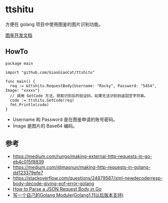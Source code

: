 # ttshitu

方便在 golang 项目中使用图鉴的图片识别功能。

[图鉴开发文档](http://www.ttshitu.com/docs/index.html)

## HowTo

```golang
package main

import "github.com/GiaoGiaoCat/ttshitu"

func main() {
  req := &ttshitu.RequestBody{Username: "Rocky", Password: "5454", Image: "xxxxx"}
  // 调用 GetCode 方法，获取识别后的验证码，如果无法识别则返回空字符串。
  code := ttshitu.GetCode(req)
  fmt.Println(code)
}
```

* Username 和 Password 是在图鉴申请的账号密码。
* Image 是图片的 Base64 编码。

## 参考

* https://medium.com/rungo/making-external-http-requests-in-go-eb4c015f8839
* https://medium.com/@masnun/making-http-requests-in-golang-dd123379efe7
* https://stackoverflow.com/questions/24879587/xml-newdecoderresp-body-decode-giving-eof-error-golang
* [How to Parse a JSON Request Body in Go](https://www.alexedwards.net/blog/how-to-properly-parse-a-json-request-body)
* [写一个自己的Golang Module(Golang1.11以后版本支持)](https://www.jtianling.com/private-module-in-golang.html)
